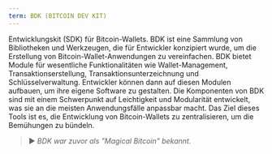 ```yaml
---
term: BDK (BITCOIN DEV KIT)
---
```


Entwicklungskit (SDK) für Bitcoin-Wallets. BDK ist eine Sammlung von Bibliotheken und Werkzeugen, die für Entwickler konzipiert wurde, um die Erstellung von Bitcoin-Wallet-Anwendungen zu vereinfachen. BDK bietet Module für wesentliche Funktionalitäten wie Wallet-Management, Transaktionserstellung, Transaktionsunterzeichnung und Schlüsselverwaltung. Entwickler können dann auf diesen Modulen aufbauen, um ihre eigene Software zu gestalten. Die Komponenten von BDK sind mit einem Schwerpunkt auf Leichtigkeit und Modularität entwickelt, was sie an die meisten Anwendungsfälle anpassbar macht. Das Ziel dieses Tools ist es, die Entwicklung von Bitcoin-Wallets zu zentralisieren, um die Bemühungen zu bündeln.

> ► *BDK war zuvor als "Magical Bitcoin" bekannt.*